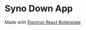 # Syno Down App

Made with [Electron React Boilerplate](https://github.com/chentsulin/electron-react-boilerplate)
